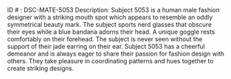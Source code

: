 ID # : DSC-MATE-5053
Description: Subject 5053 is a human male fashion designer with a striking mouth spot which appears to resemble an oddly symmetrical beauty mark. The subject sports nerd glasses that obscure their eyes while a blue bandana adorns their head. A unique goggle rests comfortably on their forehead. The subject is never seen without the support of their jade earring on their ear. Subject 5053 has a cheerful demeanor and is always eager to share their passion for fashion design with others. They take pleasure in coordinating patterns and hues together to create striking designs.